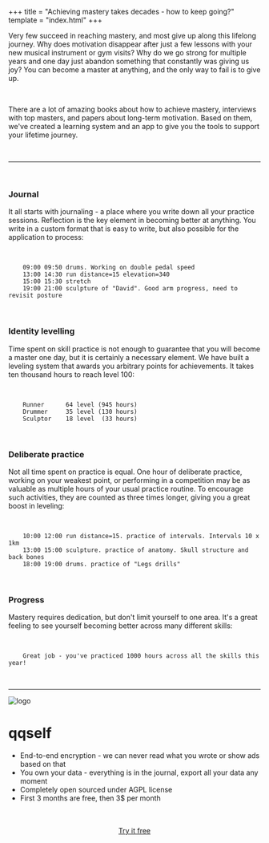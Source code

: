 +++
title = "Achieving mastery takes decades - how to keep going?"
template = "index.html"
+++

Very few succeed in reaching mastery, and most give up along this lifelong journey. Why does motivation disappear after just a few lessons with your new musical instrument or gym visits? Why do we go strong for multiple years and one day just abandon something that constantly was giving us joy? You can become a master at anything, and the only way to fail is to give up.

<br>

There are a lot of amazing books about how to achieve mastery, interviews with top masters, and papers about long-term motivation. Based on them, we've created a learning system and an app to give you the tools to support your lifetime journey.

<br>
<hr>
<br>

### Journal

It all starts with journaling - a place where you write down all your practice sessions. Reflection is the key element in becoming better at anything. You write in a custom format that is easy to write, but also possible for the application to process:

<br>

```
    09:00 09:50 drums. Working on double pedal speed
    13:00 14:30 run distance=15 elevation=340
    15:00 15:30 stretch
    19:00 21:00 sculpture of "David". Good arm progress, need to revisit posture
```

<br>

### Identity levelling

Time spent on skill practice is not enough to guarantee that you will become a master one day, but it is certainly a necessary element. We have built a leveling system that awards you arbitrary points for achievements. It takes ten thousand hours to reach level 100:

<br>

```
    Runner      64 level (945 hours)
    Drummer     35 level (130 hours)
    Sculptor    18 level  (33 hours)
```

<br>

### Deliberate practice

Not all time spent on practice is equal. One hour of deliberate practice, working on your weakest point, or performing in a competition may be as valuable as multiple hours of your usual practice routine. To encourage such activities, they are counted as three times longer, giving you a great boost in leveling:

<br>

```
    10:00 12:00 run distance=15. practice of intervals. Intervals 10 x 1km
    13:00 15:00 sculpture. practice of anatomy. Skull structure and back bones
    18:00 19:00 drums. practice of "Legs drills"
```

<br>

### Progress

Mastery requires dedication, but don't limit yourself to one area. It's a great feeling to see yourself becoming better across many different skills:

<br>

```
    Great job - you've practiced 1000 hours across all the skills this year!
```

<br>
<hr>

<div class="qqself">
    <img class="logo" alt="logo" src="/logo_512.png" />
    <h1 class="title">qqself</h1>
</div>

- End-to-end encryption - we can never read what you wrote or show ads based on that
- You own your data - everything is in the journal, export all your data any moment
- Completely open sourced under AGPL license
- First 3 months are free, then 3$ per month

<br>
<br>
<center><a class="try" href="https://app.qqself.com">Try it free</a></center>

